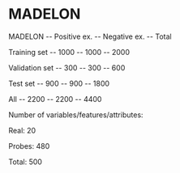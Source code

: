 # MADELON

MADELON -- Positive ex. -- Negative ex. -- Total

Training set -- 1000 -- 1000 -- 2000

Validation set -- 300 -- 300 -- 600

Test set -- 900 -- 900 -- 1800

All -- 2200 -- 2200 -- 4400

Number of variables/features/attributes:

Real: 20

Probes: 480

Total: 500
